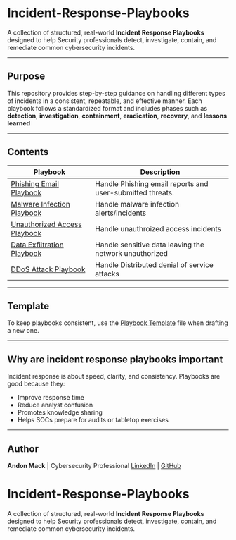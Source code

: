 # Incident-Response-Playbooks

A collection of structured, real-world **Incident Response Playbooks** designed to help Security professionals detect, investigate, contain, and remediate common cybersecurity incidents. 

---

## Purpose

This repository provides step-by-step guidance on handling different types of incidents in a consistent, repeatable, and effective manner. Each playbook follows a standardized format and includes phases such as **detection**, **investigation**, **containment**, **eradication**, **recovery**, and **lessons learned**

---

## Contents

| Playbook | Description |
|----------|-------------|
| [Phishing Email Playbook](./Phishing-Email.md)         | Handle Phishing email reports and user-submitted threats. |
| [Malware Infection Playbook](./Malware-Infection-Playbook.md) | Handle malware infection alerts/incidents   |
| [Unauthorized Access Playbook](./Unauthorized-Access.md) | Handle unauthroized access incidents |
| [Data Exfiltration Playbook](./Data-Exfiltration.md) | Handle sensitive data leaving the network unauthorized |
| [DDoS Attack Playbook](./DDos-Attack.md) | Handle Distributed denial of service attacks |
---

## Template

To keep playbooks consistent, use the [Playbook Template](./playbook-template.md) file when drafting a new one.

---

## Why are incident response playbooks important

Incident response is about speed, clarity, and consistency. Playbooks are good because they:
- Improve response time
- Reduce analyst confusion
- Promotes knowledge sharing
- Helps SOCs prepare for audits or tabletop exercises

---

## Author
**Andon Mack** | Cybersecurity Professional
[LinkedIn](https://www.linkedin.com/in/andon-mack-62632ab2/) | [GitHub](https://github.com/amack3131)
# Incident-Response-Playbooks
A collection of structured, real-world **Incident Response Playbooks** designed to help Security professionals detect, investigate, contain, and remediate common cybersecurity incidents.
